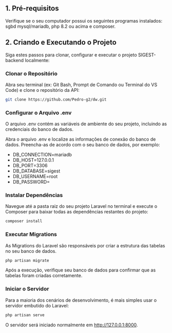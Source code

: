 
## 1. Pré-requisitos

Verifique se o seu computador possui os seguintes programas instalados: sgbd mysql/mariadb, php 8.2 ou acima e composer.

## 2. Criando e Executando o Projeto

Siga estes passos para clonar, configurar e executar o projeto SIGEST-backend localmente:

### Clonar o Repositório
Abra seu terminal (ex: Git Bash, Prompt de Comando ou Terminal do VS Code) e clone o repositório da API:
```bash
git clone https://github.com/Pedro-g2/dw.git
```

### Configurar o Arquivo .env
O arquivo .env contém as variáveis de ambiente do seu projeto, incluindo as credenciais do banco de dados.

Abra o arquivo .env e localize as informações de conexão do banco de dados. Preencha-as de acordo com o seu banco de dados, por exemplo:
* DB_CONNECTION=mariadb
* DB_HOST=127.0.0.1
* DB_PORT=3306
* DB_DATABASE=sigest
* DB_USERNAME=root
* DB_PASSWORD=

### Instalar Dependências
Navegue até a pasta raiz do seu projeto Laravel no terminal e execute o Composer para baixar todas as dependências restantes do projeto:
```bash
composer install
```

### Executar Migrations
As Migrations do Laravel são responsáveis por criar a estrutura das tabelas no seu banco de dados.
```bash
php artisan migrate
```

Após a execução, verifique seu banco de dados para confirmar que as tabelas foram criadas corretamente.

### Iniciar o Servidor
Para a maioria dos cenários de desenvolvimento, é mais simples usar o servidor embutido do Laravel:
```bash
php artisan serve
```

O servidor será iniciado normalmente em http://127.0.0.1:8000.
